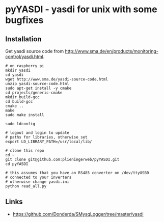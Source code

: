 pyYASDI - yasdi for unix with some bugfixes
=========


## Installation


Get yasdi source code from http://www.sma.de/en/products/monitoring-control/yasdi.html.

```
# on raspberry pi
mkdir yasdi
cd yasdi
wget http://www.sma.de/yasdi-source-code.html
unzip yasdi-source-code.html
sudo apt-get install -y cmake
cd projects/generic-cmake
mkdir build-gcc
cd build-gcc
cmake ..
make
sudo make install  

sudo ldconfig

# logout and login to update
# paths for libraries, otherwise set
export LD_LIBRARY_PATH=/usr/local/lib/

# clone this repo
cd ~
git clone git@github.com:plieningerweb/pyYASDI.git
cd pyYASDI

# this assumes that you have an RS485 converter on /dev/ttyUSB0
# connected to your inverters
# otherwise change yasdi.ini
python read_all.py
```

## Links

* https://github.com/Donderda/SMysqLogger/tree/master/yasdi

